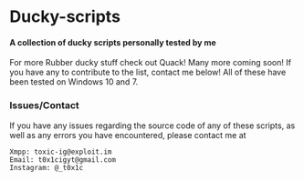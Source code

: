 # Ducky-scripts

#### A collection of ducky scripts personally tested by me
For more Rubber ducky stuff check out Quack!
Many more coming soon! If you have any to contribute to the list, contact me below!
All of these have been tested on Windows 10 and 7.


### Issues/Contact

If you have any issues regarding the source code of any of these scripts, as well as any errors you have encountered, please contact me at 

    Xmpp: toxic-ig@exploit.im
    Email: t0x1cigyt@gmail.com
    Instagram: @_t0x1c

